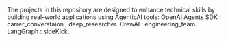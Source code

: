 The projects in this repository are designed to enhance technical skills by building real-world applications using AgenticAI tools:
OpenAI Agents SDK : carrer_converstaion , deep_researcher.
CrewAI : engineering_team.
LangGraph : sideKick.
